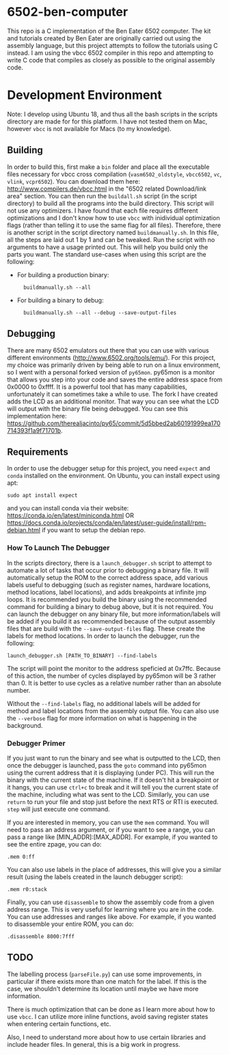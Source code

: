 # 6502-ben-computer
This repo is a C implementation of the Ben Eater 6502 computer. The kit and tutorials created by Ben Eater are originally carried out using the assembly language, but this project attempts to follow the tutorials using C instead. I am using the vbcc 6502 compiler in this repo and attempting to write C code that compiles as closely as possible to the original assembly code.

# Development Environment
Note: I develop using Ubuntu 18, and thus all the bash scripts in the scripts directory are made for for this platform. I have not tested them on Mac, however `vbcc` is not available for Macs (to my knowledge).

## Building
In order to build this, first make a `bin` folder and place all the executable files necessary for vbcc cross compilation (`vasm6502_oldstyle`, `vbcc6502`, `vc`, `vlink`, `vcpr6502`). You can download them here: http://www.compilers.de/vbcc.html in the "6502 related Download/link area" section. You can then run the `buildall.sh` script (in the script directory) to build all the programs into the build directory. This script will not use any optimizers. I have found that each file requires different optimizations and I don't know how to use `vbcc` with inidividual optimization flags (rather than telling it to use the same flag for all files). Therefore, there is another script in the script directory named `buildmanually.sh`. In this file, all the steps are laid out 1 by 1 and can be tweaked. Run the script with no arguments to have a usage printed out. This will help you build only the parts you want. The standard use-cases when using this script are the following:
* For building a production binary:
    
        buildmanually.sh --all

* For building a binary to debug:

        buildmanually.sh --all --debug --save-output-files

## Debugging
There are many 6502 emulators out there that you can use with various different environments (http://www.6502.org/tools/emu/). For this project, my choice was primarily driven by being able to run on a linux environment, so I went with a personal forked version of `py65mon`. py65mon is a monitor that allows you step into your code and saves the entire address space from 0x0000 to 0xffff. It is a powerful tool that has many capabilities, unfortunately it can sometimes take a while to use. The fork I have created adds the LCD as an additional monitor. That way you can see what the LCD will output with the binary file being debugged. You can see this implementation here: https://github.com/therealjacinto/py65/commit/5d5bbed2ab60191999ea170714393f1a9f71701b.

## Requirements
In order to use the debugger setup for this project, you need `expect` and `conda` installed on the environment. On Ubuntu, you can install expect using apt:

    sudo apt install expect

and you can install conda via their website: https://conda.io/en/latest/miniconda.html OR https://docs.conda.io/projects/conda/en/latest/user-guide/install/rpm-debian.html if you want to setup the debian repo.

### How To Launch The Debugger
In the scripts directory, there is a `launch_debugger.sh` script to attempt to automate a lot of tasks that occur prior to debugging a binary file. It will automatically setup the ROM to the correct address space, add various labels useful to debugging (such as register names, hardware locations, method locations, label locations), and adds breakpoints at infinite jmp loops. It is recommended you build the binary using the recommended command for building a binary to debug above, but it is not required. You can launch the debugger on any binary file, but more information/labels will be added if you build it as recommended because of the output assembly files that are build with the `--save-output-files` flag. These create the labels for method locations. In order to launch the debugger, run the following:

    launch_debugger.sh [PATH_TO_BINARY] --find-labels

The script will point the monitor to the address speficied at 0x7ffc. Because of this action, the number of cycles displayed by py65mon will be 3 rather than 0. It is better to use cycles as a relative number rather than an absolute number.

Without the `--find-labels` flag, no additional labels will be added for method and label locations from the assembly output file. You can also use the `--verbose` flag for more information on what is happening in the background.

### Debugger Primer
If you just want to run the binary and see what is outputted to the LCD, then once the debugger is launched, pass the `goto` command into py65mon using the current address that it is displaying (under PC). This will run the binary with the current state of the machine. If it doesn't hit a breakpoint or it hangs, you can use `ctrl+c` to break and it will tell you the current state of the machine, including what was sent to the LCD. Similarly, you can use `return` to run your file and stop just before the next RTS or RTI is executed. `step` will just execute one command. 

If you are interested in memory, you can use the `mem` command. You will need to pass an address argument, or if you want to see a range, you can pass a range like [MIN_ADDR]:[MAX_ADDR]. For example, if you wanted to see the entire zpage, you can do:

    .mem 0:ff

You can also use labels in the place of addresses, this will give you a similar result (using the labels created in the launch debugger script):

    .mem r0:stack

Finally, you can use `disassemble` to show the assembly code from a given address range. This is very useful for learning where you are in the code. You can use addresses and ranges like above. For example, if you wanted to disassemble your entire ROM, you can do:

    .disassemble 8000:7fff

## TODO
The labelling process (`parseFile.py`) can use some improvements, in particular if there exists more than one match for the label. If this is the case, we shouldn't determine its location until maybe we have more information.

There is much optimization that can be done as I learn more about how to use `vbcc`. I can utilize more inline functions, avoid saving register states when entering certain functions, etc.

Also, I need to understand more about how to use certain libraries and include header files. In general, this is a big work in progress.
